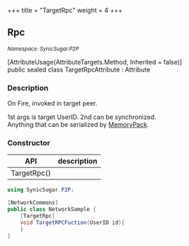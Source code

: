 +++
title = "TargetRpc"
weight = 4
+++
## Rpc
<small>*Namespace: SynicSugar.P2P* </small>


[AttributeUsage(AttributeTargets.Method, Inherited = false)]<br>
public sealed class TargetRpcAttribute : Attribute


### Description
On Fire, invoked in target peer.

1st args is target UserID. 2nd can be synchronized.<br>
Anything that can be serialized by [MemoryPack](https://github.com/Cysharp/MemoryPack).


### Constructor

| API | description |
|---|---|
| TargetRpc() |  |



```cs
using SynicSugar.P2P;

[NetworkCommons]
public class NetworkSample {
    [TargetRpc]
    void TargetRPCFuction(UserID id){
    }
}
```